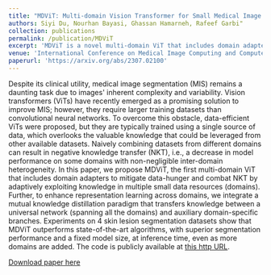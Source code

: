 ```yaml
---
title: "MDViT: Multi-domain Vision Transformer for Small Medical Image Segmentation Datasets"
authors: Siyi Du, Nourhan Bayasi, Ghassan Hamarneh, Rafeef Garbi"
collection: publications
permalink: /publication/MDViT
excerpt: 'MDViT is a novel multi-domain ViT that includes domain adapters to mitigate data-hunger and combat megantive knowledge transfer by adaptively exploiting knowledge in multiple small datasets.'
venue: 'International Conference on Medical Image Computing and Computer Assisted Intervention (MICCAI), 2023'
paperurl: 'https://arxiv.org/abs/2307.02100'
---
```

Despite its clinical utility, medical image segmentation (MIS) remains a daunting task due to images' inherent complexity and variability. Vision transformers (ViTs) have recently emerged as a promising solution to improve MIS; however, they require larger training datasets than convolutional neural networks. To overcome this obstacle, data-efficient ViTs were proposed, but they are typically trained using a single source of data, which overlooks the valuable knowledge that could be leveraged from other available datasets. Naively combining datasets from different domains can result in negative knowledge transfer (NKT), i.e., a decrease in model performance on some domains with non-negligible inter-domain heterogeneity. In this paper, we propose MDViT, the first multi-domain ViT that includes domain adapters to mitigate data-hunger and combat NKT by adaptively exploiting knowledge in multiple small data resources (domains). Further, to enhance representation learning across domains, we integrate a mutual knowledge distillation paradigm that transfers knowledge between a universal network (spanning all the domains) and auxiliary domain-specific branches. Experiments on 4 skin lesion segmentation datasets show that MDViT outperforms state-of-the-art algorithms, with superior segmentation performance and a fixed model size, at inference time, even as more domains are added. The code is publicly available at [this http URL](https://github.com/siyi-wind/MDViT).

[Download paper here](http://nourhanb.github.io/files/MDViT.pdf)
